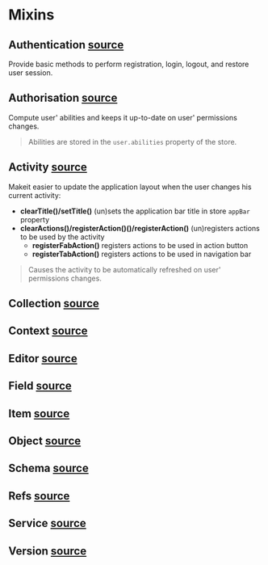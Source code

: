# Mixins

## Authentication [source](https://github.com/kalisio/kCore/blob/master/src/client/mixins/mixin.authentication.js)

Provide basic methods to perform registration, login, logout, and restore user session.

## Authorisation [source](https://github.com/kalisio/kCore/blob/master/src/client/mixins/mixin.authorisation.js)

Compute user' abilities and keeps it up-to-date on user' permissions changes.

> Abilities are stored in the `user.abilities` property of the store.

## Activity [source](https://github.com/kalisio/kCore/blob/master/src/client/mixins/mixin.base-activity.js)

Makeit easier to update the application layout when the user changes his current activity:
* **clearTitle()/setTitle()** (un)sets the application bar title in store `appBar` property
* **clearActions()/registerAction()()/registerAction()** (un)registers actions to be used by the activity
  * **registerFabAction()** registers actions to be used in action button 
  * **registerTabAction()** registers actions to be used in navigation bar 

> Causes the activity to be automatically refreshed on user' permissions changes.

## Collection [source](https://github.com/kalisio/kCore/blob/master/src/client/mixins/mixin.base-collection.js)

## Context [source](https://github.com/kalisio/kCore/blob/master/src/client/mixins/mixin.base-context.js)

## Editor [source](https://github.com/kalisio/kCore/blob/master/src/client/mixins/mixin.base-editor.js)

## Field [source](https://github.com/kalisio/kCore/blob/master/src/client/mixins/mixin.base-field.js)

## Item [source](https://github.com/kalisio/kCore/blob/master/src/client/mixins/mixin.base-items.js)

## Object [source](https://github.com/kalisio/kCore/blob/master/src/client/mixins/mixin.object-proxy.js)

## Schema [source](https://github.com/kalisio/kCore/blob/master/src/client/mixins/mixin.schema-proxy.js)

## Refs [source](https://github.com/kalisio/kCore/blob/master/src/client/mixins/mixin.refs-resolver.js)

## Service [source](https://github.com/kalisio/kCore/blob/master/src/client/mixins/mixin.service.js)

## Version [source](https://github.com/kalisio/kCore/blob/master/src/client/mixins/mixin.version.js)

